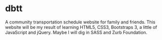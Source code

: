 # dbtt
A community transportation schedule website for family and friends.
This website will be my result of learning HTML5, CSS3, Bootstraps 3, a little of JavaScript and jQuery. Maybe I will dig in SASS and Zurb Foundation.
